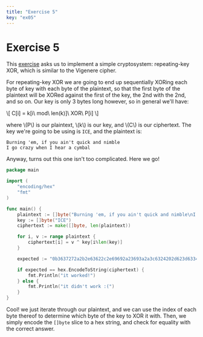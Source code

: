 ```yaml
---
title: "Exercise 5"
key: "ex05"
---
```


# Exercise 5

This [exercise](http://cryptopals.com/sets/1/challenges/5) asks us to implement
a simple cryptosystem: repeating-key XOR, which is similar to the Vigenere cipher.

For repeating-key XOR we are going to end up sequentially XORing each byte of
key with each byte of the plaintext, so that the first byte of the plaintext will
be XORed against the first of the key, the 2nd with the 2nd, and so on. Our key is only
3 bytes long however, so in general we'll have:

\\[ C[i] = k[i\ mod\ len(k)]\ XOR\ P[i] \\]

where \\(P\\) is our plaintext, \\(k\\) is our key, and \\(C\\) is our ciphertext.
The key we're going to be using is `ICE`, and the plaintext is:

```
Burning 'em, if you ain't quick and nimble
I go crazy when I hear a cymbal
```

Anyway, turns out this one isn't too complicated. Here we go!

```go
package main

import (
	"encoding/hex"
	"fmt"
)

func main() {
	plaintext := []byte("Burning 'em, if you ain't quick and nimble\nI go crazy when I hear a cymbal")
	key := []byte("ICE")
	ciphertext := make([]byte, len(plaintext))

	for i, v := range plaintext {
		ciphertext[i] = v ^ key[i%len(key)]
	}

	expected := "0b3637272a2b2e63622c2e69692a23693a2a3c6324202d623d63343c2a26226324272765272a282b2f20430a652e2c652a3124333a653e2b2027630c692b20283165286326302e27282f"

	if expected == hex.EncodeToString(ciphertext) {
		fmt.Println("it worked!")
	} else {
		fmt.Println("it didn't work :(")
	}
}
```


Cool! we just iterate through our plaintext, and we can use the index of each byte
thereof to determine which byte of the key to XOR it with. Then, we simply encode the
`[]byte` slice to a hex string, and check for equality with the correct answer.
